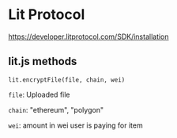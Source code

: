 # Lit Protocol

https://developer.litprotocol.com/SDK/installation

## lit.js methods

`lit.encryptFile(file, chain, wei)`

`file`: Uploaded file

`chain`: "ethereum", "polygon"

`wei`: amount in wei user is paying for item

